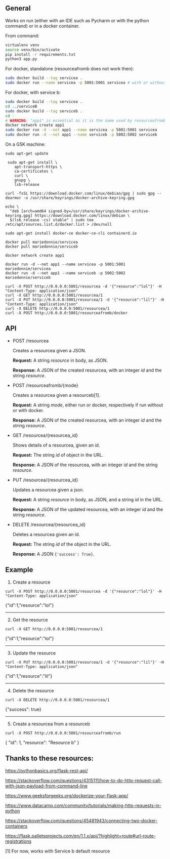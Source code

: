 ## General

Works on run (either with an IDE such as Pycharm or with the python command) or in a docker container.

From command:
```bash
virtualenv venv
source venv/bin/activate
pip install -r requirements.txt
python3 app.py
```

For docker, standalone (resourceafromb does not work then):
```bash
sudo docker build --tag servicea .
sudo docker run --name servicea -p 5001:5001 servicea # with or without -d after run (for the daemon)
```

For docker, with service b:
```bash
sudo docker build --tag servicea .
cd ../serviceB
sudo docker build --tag serviceb .
cd -
# WARNING: "app1" is essential as it is the name used by resourceafromb from serviceA to find serviceB (cf [app.py](../app.py#52) )
docker network create app1
sudo docker run -d --net app1 --name servicea -p 5001:5001 servicea
sudo docker run -d --net app1 --name serviceb -p 5002:5002 serviceb
```

On a G5K machine:

```
sudo apt-get update

 sudo apt-get install \
    apt-transport-https \
    ca-certificates \
    curl \
    gnupg \
    lsb-release

curl -fsSL https://download.docker.com/linux/debian/gpg | sudo gpg --dearmor -o /usr/share/keyrings/docker-archive-keyring.gpg

echo \
  "deb [arch=amd64 signed-by=/usr/share/keyrings/docker-archive-keyring.gpg] https://download.docker.com/linux/debian \
  $(lsb_release -cs) stable" | sudo tee /etc/apt/sources.list.d/docker.list > /dev/null

sudo apt-get install docker-ce docker-ce-cli containerd.io

docker pull mariedonnie/servicea
docker pull mariedonnie/serviceb

docker network create app1

docker run -d --net app1 --name servicea -p 5001:5001 mariedonnie/servicea
docker run -d --net app1 --name serviceb -p 5002:5002 mariedonnie/serviceb

curl -X POST http://0.0.0.0:5001/resourcea -d '{"resource":"lol"}' -H "Content-Type: application/json"
curl -X GET http://0.0.0.0:5001/resourcea/1
curl -X PUT http://0.0.0.0:5001/resourcea/1 -d '{"resource":"lil"}' -H "Content-Type: application/json"
curl -X DELETE http://0.0.0.0:5001/resourcea/1
curl -X POST http://0.0.0.0:5001/resourceafromb/docker
```


## API

- POST /resourcea
  
  Creates a resourcea given a JSON.

  **Request:** A string *resource* in body, as JSON.
  
  **Response:** A JSON of the created resourcea, with an integer *id* and the string *resource*.
- POST /resourceafromb/{mode}
  
  Creates a resourcea given a resourceb[1].

  **Request:** A string *mode*, either run or docker, respectively if run without or with docker.
  
  **Response:** A JSON of the created resourcea, with an integer *id* and the string *resource*.
- GET /resourcea/{resourcea_id}
  
  Shows details of a resourcea, given an id.

  **Request:** The string *id* of object in the URL.
  
  **Response:** A JSON of the resourcea, with an integer *id* and the string *resource*.
- PUT /resourcea/{resourcea_id}
  
  Updates a resourcea given a json.

  **Request:** A string *resource* in body, as JSON, and a string *id* in the URL.
  
  **Response:** A JSON of the updated resourcea, with an integer *id* and the string *resource*.
- DELETE /resourcea/{resourcea_id}
  
  Deletes a resourcea given an id.

  **Request:** The string *id* of the object in the URL.
  
  **Response:** A JSON `{'success': True}`.



## Example

1. Create a resource
```
curl -X POST http://0.0.0.0:5001/resourcea -d '{"resource":"lol"}' -H "Content-Type: application/json"
```
{"id":1,"resource":"lol"}

---

2. Get the resource
```
curl -X GET http://0.0.0.0:5001/resourcea/1
```
{"id":1,"resource":"lol"}

---

3. Update the resource
```
curl -X PUT http://0.0.0.0:5001/resourcea/1 -d '{"resource":"lil"}' -H "Content-Type: application/json"
```
{"id":1,"resource":"lil"}

---

4. Delete the resource
```
curl -X DELETE http://0.0.0.0:5001/resourcea/1
```
{"success": true}

---

5. Create a resourcea from a resourceb
```
curl -X POST http://0.0.0.0:5001/resourceafromb/run
```
{
  "id": 1, 
  "resource": "Resource b"
}

## Thanks to these resources:
https://pythonbasics.org/flask-rest-api/

https://stackoverflow.com/questions/4315111/how-to-do-http-request-call-with-json-payload-from-command-line

https://www.geeksforgeeks.org/dockerize-your-flask-app/

https://www.datacamp.com/community/tutorials/making-http-requests-in-python

https://stackoverflow.com/questions/45481943/connecting-two-docker-containers

https://flask.palletsprojects.com/en/1.1.x/api/?highlight=route#url-route-registrations


[1] For now, works with Service b default resource